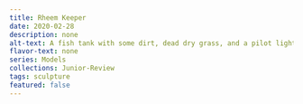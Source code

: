 ```yaml
---
title: Rheem Keeper
date: 2020-02-28
description: none
alt-text: A fish tank with some dirt, dead dry grass, and a pilot lighter stuck into the ground with glass eyes.
flavor-text: none
series: Models
collections: Junior-Review
tags: sculpture
featured: false
---
```

